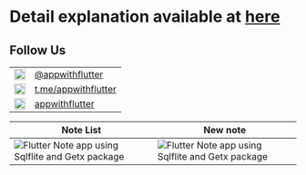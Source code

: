 # Detail explanation available at [here]([https://www.appwithflutter.com/flutter-database-note-app-sqflite/)

## Follow Us

<table>
  <tr>
    <td><img src="/ss/icons/instagram.png" width="20" height="20" /></td>
    <td><a href="https://www.instagram.com/appwithflutter/">@appwithflutter</a></td>
  </tr>
  <tr>
    <td><img src="/ss/icons/telegram.png" width="20" height="20" /></td>
    <td><a href="https://t.me/appwithflutter">t.me/appwithflutter</a></td>
  </tr>
  <tr>
    <td><img src="/ss/icons/facebook.png" width="20" height="20" /></td>
    <td><a href="https://www.facebook.com/appwithflutter/">appwithflutter</a></td>
  </tr>
</table>

Note List | New note
------------ | -------------
![Flutter Note app using Sqlflite and Getx package](ss/flutter-database-note-list.png) | ![Flutter Note app using Sqlflite and Getx package](ss/flutter-database-add-note.png) 

